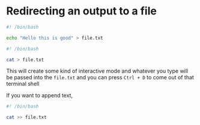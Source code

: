 # Redirecting an output to a file

```sh
#! /bin/bash

echo "Hello this is good" > file.txt
```

```sh
#! /bin/bash

cat > file.txt
```

This will create some kind of interactive mode and whatever you type will be
passed into the `file.txt` and you can press `Ctrl + D` to come out of that
terminal shell

If you want to append text,

```sh
#! /bin/bash

cat >> file.txt
```
